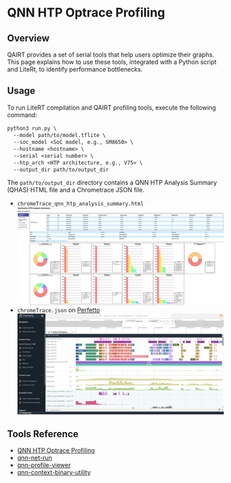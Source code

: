 # QNN HTP Optrace Profiling

## Overview

QAIRT provides a set of serial tools that help users optimize their graphs. This page explains how to use these tools, integrated with a Python script and LiteRt, to identify performance bottlenecks.

## Usage

To run LiteRT compilation and QAIRT profiling tools, execute the following command:
```
python3 run.py \
  --model path/to/model.tflite \
  --soc_model <SoC model, e.g., SM8650> \
  --hostname <hostname> \
  --serial <serial number> \
  --htp_arch <HTP architecture, e.g., V75> \
  --output_dir path/to/output_dir
```

The `path/to/output_dir` directory contains a QNN HTP Analysis Summary (QHAS) HTML file and a Chrometrace JSON file.

* `chromeTrace_qnn_htp_analysis_summary.html`
![image](./assets/qhas.png)
* `chromeTrace.json` on [Perfetto](https://www.ui.perfetto.dev/)
![image](./assets/perfetto.png)

## Tools Reference
* [QNN HTP Optrace Profiling](https://docs.qualcomm.com/bundle/publicresource/topics/80-63442-50/htp_backend.html#qnn-htp-optrace-profiling)
* [qnn-net-run](https://docs.qualcomm.com/bundle/publicresource/topics/80-63442-50/tools.html#qnn-net-run)
* [qnn-profile-viewer](https://docs.qualcomm.com/bundle/publicresource/topics/80-63442-50/tools.html#qnn-profile-viewer)
* [qnn-context-binary-utility](https://docs.qualcomm.com/bundle/publicresource/topics/80-63442-50/tools.html#qnn-context-binary-utilityqnn-context-binary-utility)
